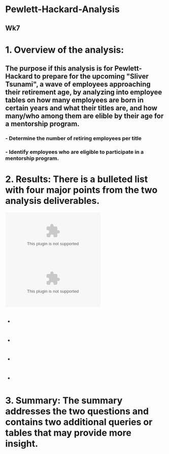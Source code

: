 # Pewlett-Hackard-Analysis
## Wk7
# 1. Overview of the analysis: 
## The purpose if this analysis is for Pewlett-Hackard to prepare for the upcoming "Sliver Tsunami", a wave of employees approaching their retirement age, by analyzing into employee tables on how many employees are born in certain years and what their titles are, and how many/who among them are elible by their age for a mentorship program.  
### - Determine the number of retiring employees per title
### - Identify employees who are eligible to participate in a mentorship program. 
# 2. Results: There is a bulleted list with four major points from the two analysis deliverables. 
![Retiring Titles](./data/retiring_titles.csv)
![Mentorship_Eligibility](./data/mentorship_eligibility.csv)

## ・
## ・
## ・
## ・
# 3. Summary: The summary addresses the two questions and contains two additional queries or tables that may provide more insight.
##
##
